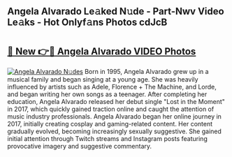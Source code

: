 ## Angela Alvarado Le𝚊ked N𝚞de - Part-Nwv Video Le𝚊ks - Hot Onlyf𝚊ns Photos cdJcB

# <h2><a href="http://ac54970.deff.icu/?id=Angela+Alvarado">🔗 New 👉🔴 Angela Alvarado VIDEO Photos</a></h2>

[![Angela Alvarado N𝚞des](https://i.imgur.com/rIISA9y.gif)](http://ac54970.deff.icu/?id=Angela+Alvarado)
Born in 1995, Angela Alvarado grew up in a musical family and began singing at a young age. She was heavily influenced by artists such as Adele, Florence + The Machine, and Lorde, and began writing her own songs as a teenager. After completing her education, Angela Alvarado released her debut single "Lost in the Moment" in 2017, which quickly gained traction online and caught the attention of music industry professionals. Angela Alvarado began her online journey in 2017, initially creating cosplay and gaming-related content. Her content gradually evolved, becoming increasingly sexually suggestive. She gained initial attention through Twitch streams and Instagram posts featuring provocative imagery and suggestive commentary.
